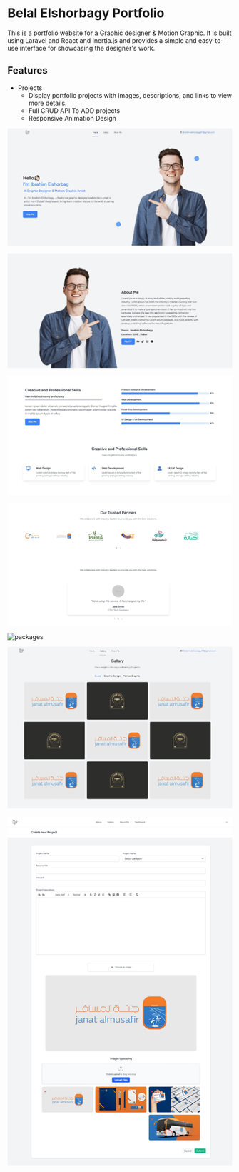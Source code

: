 # Belal Elshorbagy Portfolio

This is a portfolio website for a Graphic designer & Motion Graphic. It is built using Laravel and React and Inertia.js and provides a simple and easy-to-use interface for showcasing the designer's work. 

## Features

- Projects
  - Display portfolio projects with images, descriptions, and links to view more details.
  - Full CRUD API To ADD projects
  - Responsive Animation Design



![packages](Readme/a1.jpeg)

![packages](Readme/a2.jpeg)

![packages](Readme/a3.jpeg)

![packages](Readme/a4.jpeg)

![packages](Readme/a5.jpeg)

![packages](Readme/a6.jpeg)

![packages](Readme/a7.jpeg)
